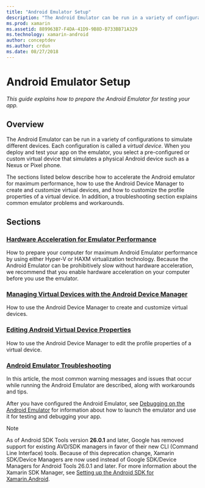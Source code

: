 ```yaml
---
title: "Android Emulator Setup"
description: "The Android Emulator can be run in a variety of configurations to simulate different devices. This guide explains how to prepare the Android Emulator for testing your app."
ms.prod: xamarin
ms.assetid: 889963B7-F4DA-41D9-9B8D-B733BB71A329
ms.technology: xamarin-android
author: conceptdev
ms.author: crdun
ms.date: 08/27/2018
---
```


# Android Emulator Setup

_This guide explains how to prepare the Android Emulator for testing your app._

## Overview

The Android Emulator can be run in a variety of configurations
to simulate different devices. Each configuration is called a _virtual
device_. When you deploy and test your app on the emulator, you select
a pre-configured or custom virtual device that simulates a physical
Android device such as a Nexus or Pixel phone.

The sections listed below describe how to accelerate the Android
emulator for maximum performance, how to use the Android Device Manager
to create and customize virtual devices, and how to customize the
profile properties of a virtual device. In addition, a troubleshooting
section explains common emulator problems and workarounds.

## Sections

### [Hardware Acceleration for Emulator Performance](~/android/get-started/installation/android-emulator/hardware-acceleration.md)

How to prepare your computer for maximum Android Emulator performance
by using either Hyper-V or HAXM virtualization technology. Because the
Android Emulator can be prohibitively slow without hardware
acceleration, we recommend that you enable hardware acceleration on
your computer before you use the emulator.

### [Managing Virtual Devices with the Android Device Manager](~/android/get-started/installation/android-emulator/device-manager.md)

How to use the Android Device Manager to create and customize virtual
devices.

### [Editing Android Virtual Device Properties](~/android/get-started/installation/android-emulator/device-properties.md)

How to use the Android Device Manager to edit the profile properties of a
virtual device.

### [Android Emulator Troubleshooting](~/android/get-started/installation/android-emulator/troubleshooting.md)

In this article, the most common warning messages and issues that occur
while running the Android Emulator are described, along with
workarounds and tips.

After you have configured the Android Emulator, see
[Debugging on the Android Emulator](~/android/deploy-test/debugging/debug-on-emulator.md)
for information about how to launch the emulator and use it for testing
and debugging your app.

> [!NOTE]
> As of Android SDK Tools version **26.0.1** and later, Google has removed support for existing AVD/SDK managers in favor of their new CLI (Command Line Interface) tools. Because of this deprecation change, Xamarin SDK/Device Managers are now used instead of Google SDK/Device Managers for Android Tools 26.0.1 and later. For more information about the Xamarin SDK Manager, see [Setting up the Android SDK for Xamarin.Android](~/android/get-started/installation/android-sdk.md).

